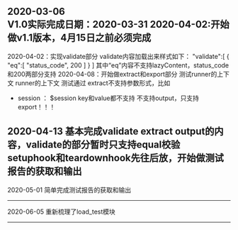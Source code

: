 2020-03-06  
V1.0实际完成日期：2020-03-31
2020-04-02:开始做v1.1版本，4月15日之前必须完成
-----------------------------------------------------------------------------

2020-04-02：实现validate部分 validate内容加载出来样式如下：
"validate":[
    {
        "eq":[
            "status_code",
            200
        ]
    }
]
其中“eq”内容不支持lazyContent，status_code和200两部分支持
2020-04-08：开始做extract和export部分 测试runner的上下文
runner的上下文 测试通过
extract不支持参数形式，比如
- session ： $session
key和value都不支持
不支持output，只支持export！！！

2020-04-13 基本完成validate extract output的内容，validate的部分暂时只支持equal校验
setuphook和teardownhook先往后放，开始做测试报告的获取和输出
-----------------------------------------------------------------------------

2020-05-01 简单完成测试报告的获取和输出

-----------------------------------------------------------------------------

2020-06-05 重新梳理了load_test模块

-----------------------------------------------------------------------------

